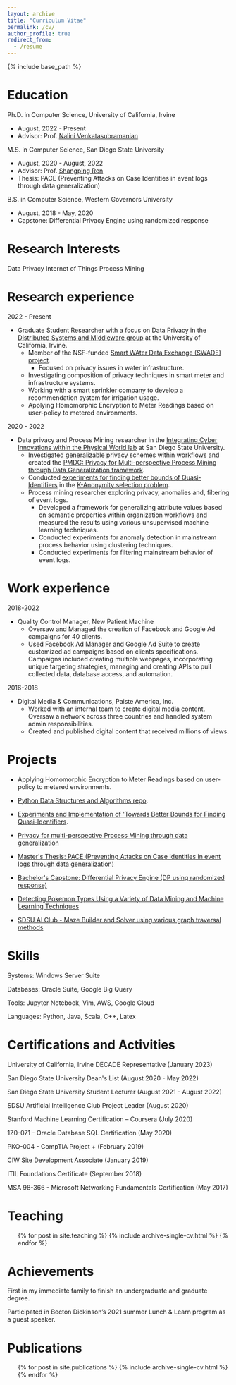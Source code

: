 ```yaml
---
layout: archive
title: "Curriculum Vitae"
permalink: /cv/
author_profile: true
redirect_from:
  - /resume
---
```


{% include base_path %}

Education
======
Ph.D. in Computer Science, University of California, Irvine
* August, 2022 - Present
* Advisor: Prof. [Nalini Venkatasubramanian](https://nalini.ics.uci.edu/)

M.S. in Computer Science, San Diego State University 
* August, 2020 - August, 2022
* Advisor: Prof. [Shangping Ren](https://icip.sdsu.edu/memberProfile/shangping.html)
* Thesis: PACE (Preventing Attacks on Case Identities in event logs through data generalization)

B.S. in Computer Science, Western Governors University
* August, 2018 - May, 2020
* Capstone: Differential Privacy Engine using randomized response

Research Interests
======
Data Privacy 
Internet of Things
Process Mining 

Research experience
======
2022 - Present
* Graduate Student Researcher with a focus on Data Privacy in the [Distributed Systems and Middleware group](https://www.ics.uci.edu/~dsm/members.html) at the University of California, Irvine.
  * Member of the NSF-funded [Smart WAter Data Exchange (SWADE) project](https://sites.uci.edu/swade/).
    * Focused on privacy issues in water infrastructure.
  * Investigating composition of privacy techniques in smart meter and infrastructure systems.
  * Working with a smart sprinkler company to develop a recommendation system for irrigation usage.
  * Applying Homomorphic Encryption to Meter Readings based on user-policy to metered environments.
  
2020 - 2022
* Data privacy and Process Mining researcher in the [Integrating Cyber Innovations within the Physical World lab](https://icip.sdsu.edu/) at San Diego State University.
  * Investigated generalizable privacy schemes within workflows and created the [PMDG: Privacy for Multi-perspective Process Mining through Data Generalization framework](https://github.com/Ryanhilde/PMDG_Framework).
  * Conducted [experiments for finding better bounds of Quasi-Identifiers](https://github.com/Ryanhilde/min_set_cover) in the [K-Anonymity selection problem](https://arxiv.org/abs/2211.13882).
  * Process mining researcher exploring privacy, anomalies and, filtering of event logs.
    * Developed a framework for generalizing attribute values based on semantic properties within organization workflows and measured the results using various unsupervised machine learning techniques.
    * Conducted experiments for anomaly detection in mainstream process behavior using clustering techniques.
    * Conducted experiments for filtering mainstream behavior of event logs.

Work experience
======
2018-2022
* Quality Control Manager, New Patient Machine
  * Oversaw and Managed the creation of Facebook and Google Ad campaigns for 40 clients.
  * Used Facebook Ad Manager and Google Ad Suite to create customized ad campaigns based on clients specifications. Campaigns included creating multiple webpages, incorporating unique targeting strategies, managing and creating APIs to pull collected data, database access, and automation.

2016-2018
* Digital Media & Communications, Paiste America, Inc.
  * Worked with an internal team to create digital media content. Oversaw a network across three countries and handled system admin responsibilities.
  * Created and published digital content that received millions of views. 
  
Projects
======
* Applying Homomorphic Encryption to Meter Readings based on user-policy to metered environments.

* [Python Data Structures and Algorithms repo](https://github.com/Ryanhilde/DS_and_Algs).

* [Experiments and Implementation of 'Towards Better Bounds for Finding Quasi-Identifiers](https://github.com/Ryanhilde/min_set_cover/tree/main).

* [Privacy for multi-perspective Process Mining through data generalization](https://github.com/Ryanhilde/PMDG_Framework)

* [Master's Thesis: PACE (Preventing Attacks on Case Identities in event logs through data generalization)](https://github.com/Ryanhilde/PACE_Framework)

* [Bachelor's Capstone: Differential Privacy Engine (DP using randomized response)](https://github.com/Ryanhilde/WGU-C964-Capstone)

* [Detecting Pokemon Types Using a Variety of Data Mining and Machine Learning Techniques](https://github.com/Ryanhilde/sdsu_data_mining_project)

* [SDSU AI Club - Maze Builder and Solver using various graph traversal methods](https://github.com/Ryanhilde/AI_Club_Maze_Builder)


Skills
======
Systems: Windows Server Suite

Databases: Oracle Suite, Google Big Query

Tools: Jupyter Notebook, Vim, AWS, Google Cloud

Languages: Python, Java, Scala, C++, Latex


  
Certifications and Activities
======
University of California, Irvine DECADE Representative (January 2023)

San Diego State University Dean's List (August 2020 - May 2022)

San Diego State University Student Lecturer (August 2021 - August 2022)

SDSU Artificial Intelligence Club Project Leader (August 2020)

Stanford Machine Learning Certification – Coursera (July 2020)

1Z0-071 - Oracle Database SQL Certification (May 2020)

PKO-004 - CompTIA Project + (February 2019)

CIW Site Development Associate (January 2019)

ITIL Foundations Certificate (September 2018)

MSA 98-366 - Microsoft Networking Fundamentals Certification (May 2017)


  
Teaching
======
  <ul>{% for post in site.teaching %}
    {% include archive-single-cv.html %}
  {% endfor %}</ul>
  
Achievements
======
First in my immediate family to finish an undergraduate and graduate degree. 

Participated in Becton Dickinson’s 2021 summer Lunch & Learn program as a guest speaker.

Publications
======
  <ul>{% for post in site.publications %}
    {% include archive-single-cv.html %}
  {% endfor %}</ul>
